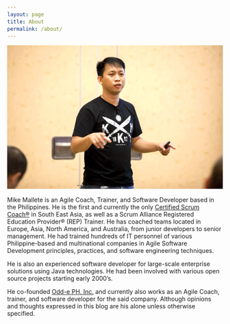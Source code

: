 ```yaml
---
layout: page
title: About
permalink: /about/
---
```


![About Mike Mallete](/assets/images/about.jpg)

Mike Mallete is an Agile Coach, Trainer, and Software Developer based in the Philippines. He is the first and currently the only [Certified Scrum Coach®](https://www.scrumalliance.org/certifications/csc-certification) in South East Asia, as well as a Scrum Alliance Registered Education Provider® (REP) Trainer. He has coached teams located in Europe, Asia, North America, and Australia, from junior developers to senior management. He had trained hundreds of IT personnel of various Philippine-based and multinational companies in Agile Software Development principles, practices, and software engineering techniques.

He is also an experienced software developer for large-scale enterprise solutions using Java technologies. He had been involved with various open source projects starting early 2000’s.

He co-founded [Odd-e PH, Inc.](http://odd-e.ph) and currently also works as an Agile Coach, trainer, and software developer for the said company. Although opinions and thoughts expressed in this blog are his alone unless otherwise specified.

